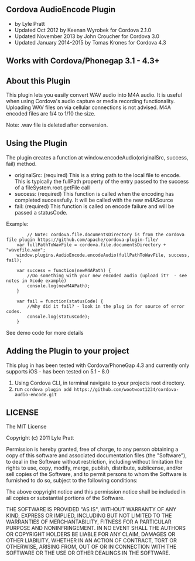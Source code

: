 ## Cordova AudioEncode Plugin ##
 * by Lyle Pratt
 * Updated Oct 2012 by Keenan Wyrobek for Cordova 2.1.0
 * Updated November 2013 by John Croucher for Cordova 3.0
 * Updated January 2014-2015 by Tomas Krones for Cordova 4.3

## Works with Cordova/Phonegap 3.1 - 4.3+ ##

## About this Plugin ##

This plugin lets you easily convert WAV audio into M4A audio. It is useful when using Cordova's audio capture or media recording functionality. Uploading WAV files on via cellular connections is not advised. M4A encoded files are 1/4 to 1/10 the size.

Note: .wav file is deleted after conversion.

## Using the Plugin ##

The plugin creates a function at window.encodeAudio(originalSrc, success, fail) method.
 * originalSrc: (required) This is a string path to the local file to encode. This is typically the fullPath property of the entry passed to the success of a fileSystem.root.getFile call
 * success: (required) This function is called when the encoding has completed successfully. It will be called with the new m4ASource 
 * fail: (required) This function is called on encode failure and will be passed a statusCode.

Example:

        	// Note: cordova.file.documentsDirectory is from the cordova file plugin https://github.com/apache/cordova-plugin-file/
		var fullPathToWavFile = cordova.file.documentsDirectory + "wavefile.wav";
		window.plugins.AudioEncode.encodeAudio(fullPathToWavFile, success, fail);

		var success = function(newM4APath) {
			//Do something with your new encoded audio (upload it?  - see notes in Xcode example)
			console.log(newM4APath);
		}

		var fail = function(statusCode) {
			//Why did it fail? - look in the plug in for source of error codes.
			console.log(statusCode);
		}

See demo code for more details

## Adding the Plugin to your project ##

This plug in has been tested with Cordova/PhoneGap 4.3 and currently only supports iOS - has been tested on 5.1 - 8.0

1. Using Cordova CLI, in terminal navigate to your projects root directory.
2. run `cordova plugin add https://github.com/wootwoot1234/cordova-audio-encode.git`


## LICENSE ##

The MIT License

Copyright (c) 2011 Lyle Pratt

Permission is hereby granted, free of charge, to any person obtaining a copy of this software and associated documentation files (the "Software"), to deal in the Software without restriction, including without limitation the rights to use, copy, modify, merge, publish, distribute, sublicense, and/or sell copies of the Software, and to permit persons to whom the Software is furnished to do so, subject to the following conditions:

The above copyright notice and this permission notice shall be included in all copies or substantial portions of the Software.

THE SOFTWARE IS PROVIDED "AS IS", WITHOUT WARRANTY OF ANY KIND, EXPRESS OR IMPLIED, INCLUDING BUT NOT LIMITED TO THE WARRANTIES OF MERCHANTABILITY, FITNESS FOR A PARTICULAR PURPOSE AND NONINFRINGEMENT. IN NO EVENT SHALL THE AUTHORS OR COPYRIGHT HOLDERS BE LIABLE FOR ANY CLAIM, DAMAGES OR OTHER LIABILITY, WHETHER IN AN ACTION OF CONTRACT, TORT OR OTHERWISE, ARISING FROM, OUT OF OR IN CONNECTION WITH THE SOFTWARE OR THE USE OR OTHER DEALINGS IN THE SOFTWARE.

